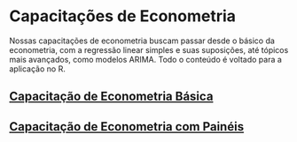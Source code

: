 # Capacitações de Econometria

Nossas capacitações de econometria buscam passar desde o básico da econometria, com a regressão linear simples e suas suposições, até tópicos mais avançados, como modelos ARIMA. Todo o conteúdo é voltado para a aplicação no R.

## [Capacitação de Econometria Básica](https://insper-data.github.io/Scripts-Aulas/Aulas-Econometria/Econometria.html)

## [Capacitação de Econometria com Painéis](https://insper-data.github.io/Scripts-Aulas/Aulas-Econometria/Painel.html)
